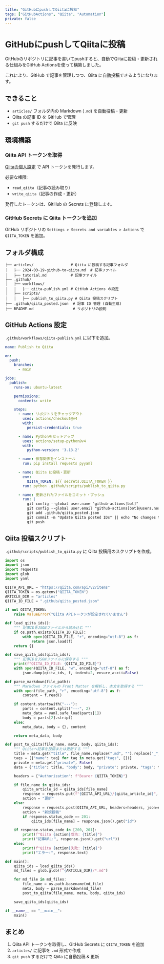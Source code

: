 ```yaml
---
title: "GitHubにpushしてQiitaに投稿"
tags: ["GitHubActions", "Qiita", "Automation"]
private: false
---
```


# GitHubにpushしてQiitaに投稿

GitHubのリポジトリに記事を書いてpushすると、自動でQiitaに投稿・更新される仕組みをGitHub Actionsを使って構築しました。

これにより、GitHub で記事を管理しつつ、Qiita に自動投稿できるようになります。

## できること
- `articles/` フォルダ内の Markdown (`.md`) を自動投稿・更新
- Qiita の記事 ID を GitHub で管理
- `git push` するだけで Qiita に反映

## 環境構築

### Qiita API トークンを取得
[Qiitaの個人設定](https://qiita.com/settings/applications) で API トークンを発行します。

必要な権限:
- `read_qiita`（記事の読み取り）
- `write_qiita`（記事の作成・更新）

発行したトークンは、GitHub の Secrets に登録します。

### GitHub Secrets に Qiita トークンを追加
GitHub リポジトリの `Settings > Secrets and variables > Actions` で `QIITA_TOKEN` を追加。

## フォルダ構成

```
├── articles/                 # Qiita に投稿する記事フォルダ
│   ├── 2024-03-19-github-to-qiita.md  # 記事ファイル
│   ├── tutorial.md           # 記事ファイル
├── .github/
│   ├── workflows/
│   │   ├── qiita-publish.yml # GitHub Actions の設定
│   ├── scripts/
│   │   ├── publish_to_qiita.py # Qiita 投稿スクリプト
├── .github/qiita_posted.json  # 記事 ID 管理 (自動生成)
├── README.md                  # リポジトリの説明
```

## GitHub Actions 設定

`.github/workflows/qiita-publish.yml` に以下を追加。

```yaml
name: Publish to Qiita

on:
  push:
    branches:
      - main

jobs:
  publish:
    runs-on: ubuntu-latest

    permissions:
      contents: write

    steps:
      - name: リポジトリをチェックアウト
        uses: actions/checkout@v4
        with:
          persist-credentials: true

      - name: Pythonをセットアップ
        uses: actions/setup-python@v4
        with:
          python-version: '3.13.2'

      - name: 依存関係をインストール
        run: pip install requests pyyaml

      - name: Qiita に投稿・更新
        env:
          QIITA_TOKEN: ${{ secrets.QIITA_TOKEN }}
        run: python .github/scripts/publish_to_qiita.py

      - name: 更新されたファイルをコミット・プッシュ
        run: |
          git config --global user.name "github-actions[bot]"
          git config --global user.email "github-actions[bot]@users.noreply.github.com"
          git add .github/qiita_posted.json
          git commit -m "Update Qiita posted IDs" || echo "No changes to commit"
          git push

```

## Qiita 投稿スクリプト

`.github/scripts/publish_to_qiita.py` に Qiita 投稿用のスクリプトを作成。

```python
import os
import json
import requests
import glob
import yaml

QIITA_API_URL = "https://qiita.com/api/v2/items"
QIITA_TOKEN = os.getenv("QIITA_TOKEN")
ARTICLE_DIR = "articles"
QIITA_ID_FILE = ".github/qiita_posted.json"

if not QIITA_TOKEN:
    raise ValueError("Qiita APIトークンが設定されていません")

def load_qiita_ids():
    """ 記事IDをJSONファイルから読み込む """
    if os.path.exists(QIITA_ID_FILE):
        with open(QIITA_ID_FILE, "r", encoding="utf-8") as f:
            return json.load(f)
    return {}

def save_qiita_ids(qiita_ids):
    """ 記事IDをJSONファイルに保存する """
    print(f"QIITA_ID_FILE: {QIITA_ID_FILE}")
    with open(QIITA_ID_FILE, "w", encoding="utf-8") as f:
        json.dump(qiita_ids, f, indent=2, ensure_ascii=False)

def parse_markdown(file_path):
    """ Markdown ファイルの Front Matter を解析し、本文を取得する """
    with open(file_path, "r", encoding="utf-8") as f:
        content = f.read()

    if content.startswith("---"):
        parts = content.split("---", 2)
        meta_data = yaml.safe_load(parts[1])
        body = parts[2].strip()
    else:
        meta_data, body = {}, content

    return meta_data, body

def post_to_qiita(file_name, meta, body, qiita_ids):
    """ Qiitaへ記事を投稿または更新する """
    title = meta.get("title", file_name.replace(".md", "").replace("_", " ").title())
    tags = [{"name": tag} for tag in meta.get("tags", [])]
    private = meta.get("private", False)
    data = {"title": title, "body": body, "private": private, "tags": tags}

    headers = {"Authorization": f"Bearer {QIITA_TOKEN}"}

    if file_name in qiita_ids:
        qiita_article_id = qiita_ids[file_name]
        response = requests.put(f"{QIITA_API_URL}/{qiita_article_id}", headers=headers, json=data)
        action = "更新"
    else:
        response = requests.post(QIITA_API_URL, headers=headers, json=data)
        action = "新規投稿"
        if response.status_code == 201:
            qiita_ids[file_name] = response.json().get("id")

    if response.status_code in [200, 201]:
        print(f"Qiita {action}成功: {title}")
        print("記事URL:", response.json().get("url"))
    else:
        print(f"Qiita {action}失敗: {title}")
        print("エラー:", response.text)

def main():
    qiita_ids = load_qiita_ids()
    md_files = glob.glob(f"{ARTICLE_DIR}/*.md")

    for md_file in md_files:
        file_name = os.path.basename(md_file)
        meta, body = parse_markdown(md_file)
        post_to_qiita(file_name, meta, body, qiita_ids)

    save_qiita_ids(qiita_ids)

if __name__ == "__main__":
    main()

```

## まとめ
1. Qiita API トークンを取得し、GitHub Secrets に `QIITA_TOKEN` を追加
2. `articles/` に記事を `.md` 形式で作成
3. `git push` するだけで Qiita に自動投稿 & 更新
